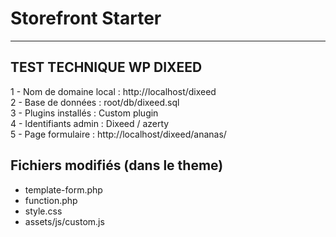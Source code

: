 # Storefront Starter

----------------------------------------------
TEST TECHNIQUE WP DIXEED
----------------------------------------------

1 - Nom de domaine local : http://localhost/dixeed<br />
2 - Base de données : root/db/dixeed.sql<br />
3 - Plugins installés : Custom plugin<br />
4 - Identifiants admin : Dixeed / azerty<br />
5 - Page formulaire : http://localhost/dixeed/ananas/


## Fichiers modifiés (dans le theme)

- template-form.php
- function.php
- style.css
- assets/js/custom.js


